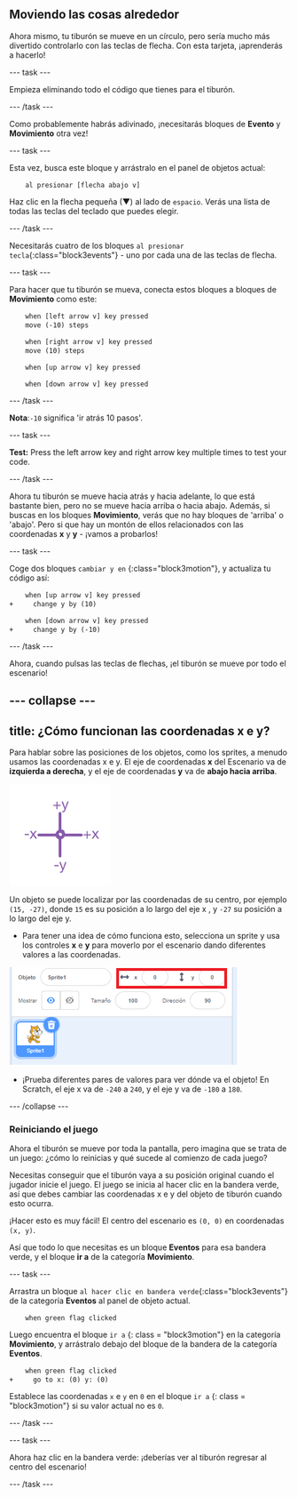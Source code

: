 ## Moviendo las cosas alrededor

Ahora mismo, tu tiburón se mueve en un círculo, pero sería mucho más divertido controlarlo con las teclas de flecha. Con esta tarjeta, ¡aprenderás a hacerlo!

\--- task \---

Empieza eliminando todo el código que tienes para el tiburón.

\--- /task \---

Como probablemente habrás adivinado, ¡necesitarás bloques de **Evento** y **Movimiento** otra vez!

\--- task \---

Esta vez, busca este bloque y arrástralo en el panel de objetos actual:

```blocks3
    al presionar [flecha abajo v]
```

Haz clic en la flecha pequeña (▼) al lado de `espacio`. Verás una lista de todas las teclas del teclado que puedes elegir.

\--- /task \---

Necesitarás cuatro de los bloques `al presionar tecla`{:class="block3events"} - uno por cada una de las teclas de flecha.

\--- task \---

Para hacer que tu tiburón se mueva, conecta estos bloques a bloques de **Movimiento** como este:

```blocks3
    when [left arrow v] key pressed
    move (-10) steps
```

```blocks3
    when [right arrow v] key pressed
    move (10) steps
```

```blocks3
    when [up arrow v] key pressed
```

```blocks3
    when [down arrow v] key pressed
```

\--- /task \---

**Nota**:`-10` significa 'ir atrás 10 pasos'.

\--- task \---

**Test:** Press the left arrow key and right arrow key multiple times to test your code.

\--- /task \---

Ahora tu tiburón se mueve hacia atrás y hacia adelante, lo que está bastante bien, pero no se mueve hacia arriba o hacia abajo. Además, si buscas en los bloques **Movimiento**, verás que no hay bloques de 'arriba' o 'abajo'. Pero si que hay un montón de ellos relacionados con las coordenadas **x** y **y** - ¡vamos a probarlos!

\--- task \---

Coge dos bloques `cambiar y en` {:class="block3motion"}, y actualiza tu código así:

```blocks3
    when [up arrow v] key pressed
+     change y by (10)
```

```blocks3
    when [down arrow v] key pressed
+     change y by (-10)
```

\--- /task \---

Ahora, cuando pulsas las teclas de flechas, ¡el tiburón se mueve por todo el escenario!

## \--- collapse \---

## title: ¿Cómo funcionan las coordenadas x e y?

Para hablar sobre las posiciones de los objetos, como los sprites, a menudo usamos las coordenadas x e y. El eje de coordenadas **x** del Escenario va de **izquierda a derecha**, y el eje de coordenadas **y** va de **abajo hacia arriba**.

![](images/moving3.png)

Un objeto se puede localizar por las coordenadas de su centro, por ejemplo `(15, -27)`, donde `15` es su posición a lo largo del eje x , y `-27` su posición a lo largo del eje y.

+ Para tener una idea de cómo funciona esto, selecciona un sprite y usa los controles **x** e **y** para moverlo por el escenario dando diferentes valores a las coordenadas.

![](images/xycoords.png)

+ ¡Prueba diferentes pares de valores para ver dónde va el objeto! En Scratch, el eje x va de `-240` a `240`, y el eje y va de `-180` a `180`.

\--- /collapse \---

### Reiniciando el juego

Ahora el tiburón se mueve por toda la pantalla, pero imagina que se trata de un juego: ¿cómo lo reinicias y qué sucede al comienzo de cada juego?

Necesitas conseguir que el tiburón vaya a su posición original cuando el jugador inicie el juego. El juego se inicia al hacer clic en la bandera verde, así que debes cambiar las coordenadas x e y del objeto de tiburón cuando esto ocurra.

¡Hacer esto es muy fácil! El centro del escenario es `(0, 0)` en coordenadas `(x, y)`.

Así que todo lo que necesitas es un bloque **Eventos** para esa bandera verde, y el bloque **ir a** de la categoría **Movimiento**.

\--- task \---

Arrastra un bloque `al hacer clic en bandera verde`{:class="block3events"} de la categoría **Eventos** al panel de objeto actual.

```blocks3
    when green flag clicked
```

Luego encuentra el bloque `ir a` {: class = "block3motion"} en la categoría **Movimiento**, y arrástralo debajo del bloque de la bandera de la categoría **Eventos**.

```blocks3
    when green flag clicked
+     go to x: (0) y: (0)
```

Establece las coordenadas `x` e `y` en `0` en el bloque `ir a` {: class = "block3motion"} si su valor actual no es `0`.

\--- /task \---

\--- task \---

Ahora haz clic en la bandera verde: ¡deberías ver al tiburón regresar al centro del escenario!

\--- /task \---